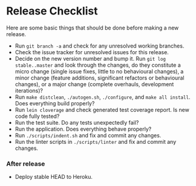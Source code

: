 # Release Checklist

Here are some basic things that should be done before making a new
release.

* Run `git branch -a` and check for any unresolved working branches.
* Check the issue tracker for unresolved issues for this release.
* Decide on the new version number and bump it. Run `git log
  stable..master` and look through the changes, do they constitute a
  micro change (single issue fixes, little to no behavioural changes),
  a minor change (feature additions, significant refactors or
  behavioural changes), or a major change (complete overhauls,
  development iterations)?
* Run `make distclean`, `./autogen.sh`, `./configure`, and `make all
  install`. Does everything build properly?
* Run `lein cloverage` and check generated test coverage report. Is
  new code fully tested?
* Run the test suite. Do any tests unexpectedly fail?
* Run the application. Does everything behave properly?
* Run `./scripts/indent.sh` and fix and commit any changes.
* Run the linter scripts in `./scripts/linter` and fix and commit any
  changes.

### After release

* Deploy stable HEAD to Heroku.

